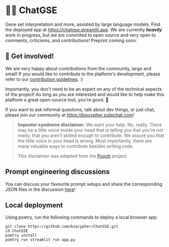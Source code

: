 # 💬🧬 ChatGSE
Gene set interpretation and more, assisted by large language models. Find the deployed app at https://chatgse.streamlit.app. We are currently ***heavily*** work in progress, but we are commited to open source and very open to comments, criticisms, and contributions! Preprint coming soon.

## 🤝 Get involved!
We are very happy about contributions from the community, large and small!
If you would like to contribute to the platform's development, please refer to
our [contribution guidelines](CONTRIBUTING.md). :)

Importantly, you don't need to be an expert on any of the technical aspects of the
project! As long as you are interested and would like to help make this platform
a great open-source tool, you're good. 🙂

If you want to ask informal questions, talk about dev things, or just chat, please join our community at https://biocypher.zulipchat.com!

> **Imposter syndrome disclaimer:** We want your help. No, really. There may be a little voice inside your head that is telling you that you're not ready, that you aren't skilled enough to contribute. We assure you that the little voice in your head is wrong. Most importantly, there are many valuable ways to contribute besides writing code.
>
> This disclaimer was adapted from the [Pooch](https://github.com/fatiando/pooch) project.

## Prompt engineering discussions
You can discuss your favourite prompt setups and share the corresponding JSON files in the discussion [here](https://github.com/biocypher/ChatGSE/discussions/11)!

## Local deployment
Using poetry, run the following commands to deploy a local browser app:

```
git clone https://github.com/biocypher/ChatGSE.git
cd ChatGSE
poetry install
poetry run streamlit run app.py
```
